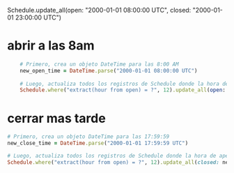 
Schedule.update_all(open: "2000-01-01 08:00:00 UTC", closed: "2000-01-01 23:00:00 UTC")

# abrir a las 8am
```ruby
	# Primero, crea un objeto DateTime para las 8:00 AM
	new_open_time = DateTime.parse("2000-01-01 08:00:00 UTC")
	
	# Luego, actualiza todos los registros de Schedule donde la hora de apertura es las 12:00 PM
	Schedule.where("extract(hour from open) = ?", 12).update_all(open: new_open_time)
```


# cerrar mas tarde
```ruby
# Primero, crea un objeto DateTime para las 17:59:59
new_close_time = DateTime.parse("2000-01-01 17:59:59 UTC")

# Luego, actualiza todos los registros de Schedule donde la hora de apertura es las 12:00 PM
Schedule.where("extract(hour from open) = ?", 12).update_all(closed: new_close_time)
```